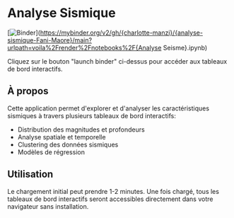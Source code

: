 # Analyse Sismique

[![Binder](https://mybinder.org/badge_logo.svg)](https://mybinder.org/v2/gh/{charlotte-manzi}/{analyse-sismique-Fani-Maore}/main?urlpath=voila%2Frender%2Fnotebooks%2F{Analyse Seisme}.ipynb)

Cliquez sur le bouton "launch binder" ci-dessus pour accéder aux tableaux de bord interactifs.

## À propos

Cette application permet d'explorer et d'analyser les caractéristiques sismiques à travers plusieurs tableaux de bord interactifs:
- Distribution des magnitudes et profondeurs
- Analyse spatiale et temporelle
- Clustering des données sismiques
- Modèles de régression

## Utilisation

Le chargement initial peut prendre 1-2 minutes. Une fois chargé, tous les tableaux de bord interactifs seront accessibles directement dans votre navigateur sans installation.